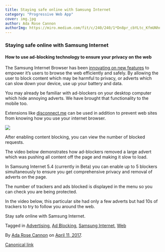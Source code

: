 ```yaml
---
title: Staying safe online with Samsung Internet
category: "Progressive Web App"
cover: img.jpg
author: Ada Rose Cannon
authorImg: https://miro.medium.com/fit/c/240/240/1*Dn8pr_cbYLtc_KfmUNhnBA.png
---
```


### Staying safe online with Samsung Internet

#### How to use ad-blocking technology to ensure your privacy on the web

The Samsung Internet Browser has been [innovating on new features](https://medium.com/samsung-internet-dev/samsung-internet-beta-now-available-without-sign-up-e0d5d4010838) to empower it’s users to browse the web efficiently and safely. By allowing the user to block content which may be harmful to privacy, or adverts which can slow down your device, use up your battery and data.

You may already be familiar with ad-blockers on your desktop computer which hide annoying adverts. We have brought that functionality to the mobile too.

Extensions like [disconnect.me](https://play.google.com/store/apps/details?id=com.disconnect.samsungcontentblocker&hl=en) can be used in addition to prevent web sites from knowing how you use your internet browser.

![](https://cdn-images-1.medium.com/max/800/1*MHFNjqDDkmdfkXQtHYsAQQ.png)

After enabling content blocking, you can view the number of blocked requests.

The video below demonstrates how ad-blockers removed a large advert which was pushing all content off the page and making it slow to load.

In Samsung Internet 5.4 (currently in Beta) you can enable up to 5 blockers simultaneously to ensure you get comprehensive privacy and removal of adverts on the page.

The number of trackers and ads blocked is displayed in the menu so you can check you are being protected.

In the video below, this particular site had only a few adverts but had 10s of trackers to try to follow you around the web.

Stay safe online with Samsung Internet.

Tagged in [Advertising](https://medium.com/tag/advertising), [Ad Blocking](https://medium.com/tag/ad-blocking), [Samsung Internet](https://medium.com/tag/samsung-internet), [Web](https://medium.com/tag/web)

By [Ada Rose Cannon](https://medium.com/@Lady_Ada_King) on [April 11, 2017](https://medium.com/p/3941ffc72a00).

[Canonical link](https://medium.com/@Lady_Ada_King/staying-safe-online-with-samsung-internet-3941ffc72a00)
